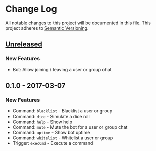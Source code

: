# Change Log

All notable changes to this project will be documented in this file. This
project adheres to [Semantic Versioning][semver].

## [Unreleased]

### New Features
 - Bot: Allow joining / leaving a user or group chat

## 0.1.0 - 2017-03-07

### New Features
 - Command: `blacklist` - Blacklist a user or group
 - Command: `dice` - Simulate a dice roll
 - Command: `help` - Show help
 - Command: `mute` - Mute the bot for a user or group chat
 - Command: `uptime` - Show bot uptime
 - Command: `whitelist` - Whitelist a user or group
 - Trigger: `execCmd` - Execute a command

[semver]: http://semver.org/

[Unreleased]: https://github.com/scriptdaemon/cheevobot/compare/v0.1.0...HEAD
